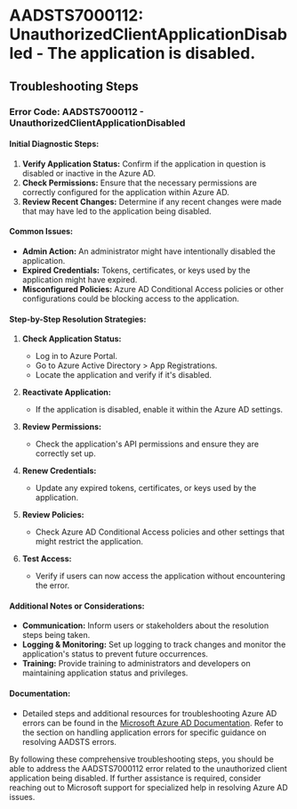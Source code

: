 # AADSTS7000112: UnauthorizedClientApplicationDisabled - The application is disabled.


## Troubleshooting Steps
### Error Code: AADSTS7000112 - UnauthorizedClientApplicationDisabled

#### Initial Diagnostic Steps:
1. **Verify Application Status:** Confirm if the application in question is disabled or inactive in the Azure AD.
2. **Check Permissions:** Ensure that the necessary permissions are correctly configured for the application within Azure AD.
3. **Review Recent Changes:** Determine if any recent changes were made that may have led to the application being disabled.

#### Common Issues:
- **Admin Action:** An administrator might have intentionally disabled the application.
- **Expired Credentials:** Tokens, certificates, or keys used by the application might have expired.
- **Misconfigured Policies:** Azure AD Conditional Access policies or other configurations could be blocking access to the application.

#### Step-by-Step Resolution Strategies:
1. **Check Application Status:**
   - Log in to Azure Portal.
   - Go to Azure Active Directory > App Registrations.
   - Locate the application and verify if it's disabled.
  
2. **Reactivate Application:**
   - If the application is disabled, enable it within the Azure AD settings.
  
3. **Review Permissions:**
   - Check the application's API permissions and ensure they are correctly set up.
  
4. **Renew Credentials:**
   - Update any expired tokens, certificates, or keys used by the application.
  
5. **Review Policies:**
   - Check Azure AD Conditional Access policies and other settings that might restrict the application.
  
6. **Test Access:**
   - Verify if users can now access the application without encountering the error.

#### Additional Notes or Considerations:
- **Communication:** Inform users or stakeholders about the resolution steps being taken.
- **Logging & Monitoring:** Set up logging to track changes and monitor the application's status to prevent future occurrences.
- **Training:** Provide training to administrators and developers on maintaining application status and privileges.

#### Documentation:
- Detailed steps and additional resources for troubleshooting Azure AD errors can be found in the [Microsoft Azure AD Documentation](https://docs.microsoft.com/en-us/azure/active-directory/). Refer to the section on handling application errors for specific guidance on resolving AADSTS errors.

By following these comprehensive troubleshooting steps, you should be able to address the AADSTS7000112 error related to the unauthorized client application being disabled. If further assistance is required, consider reaching out to Microsoft support for specialized help in resolving Azure AD issues.